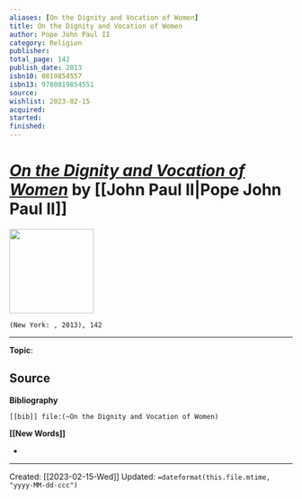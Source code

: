 ```yaml
---
aliases: [On the Dignity and Vocation of Women]
title: On the Dignity and Vocation of Women
author: Pope John Paul II
category: Religion
publisher: 
total_page: 142
publish_date: 2013
isbn10: 0819854557
isbn13: 9780819854551
source: 
wishlist: 2023-02-15
acquired: 
started: 
finished: 
---
```

# *[On the Dignity and Vocation of Women](https://www.vatican.va/content/john-paul-ii/en/apost_letters/1988/documents/hf_jp-ii_apl_19880815_mulieris-dignitatem.html)* by [[John Paul II|Pope John Paul II]]

<img src="http://books.google.com/books/content?id=GXpqvgAACAAJ&printsec=frontcover&img=1&zoom=1&source=gbs_api" width=150>

`(New York: , 2013), 142`



--- 
**Topic**: 

**Source**
- 

**Bibliography**

```query
[[bib]] file:(~On the Dignity and Vocation of Women)
```
 

**[[New Words]]**

- 

---
Created: [[2023-02-15-Wed]]
Updated: `=dateformat(this.file.mtime, "yyyy-MM-dd-ccc")`